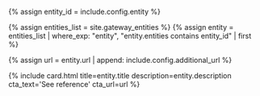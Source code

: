 {% assign entity_id = include.config.entity %}

{% assign entities_list = site.gateway_entities %}
{% assign entity = entities_list | where_exp: "entity", "entity.entities contains entity_id" | first %}

{% assign url = entity.url | append: include.config.additional_url %}

{% include card.html title=entity.title description=entity.description cta_text='See reference' cta_url=url %}